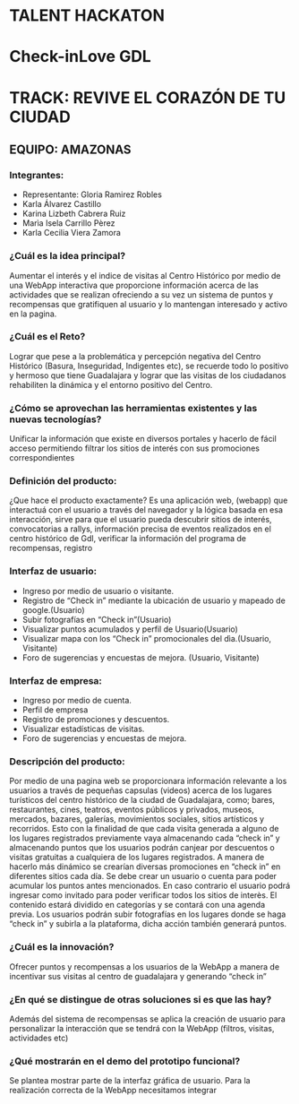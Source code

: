 # TALENT HACKATON

# Check-inLove GDL

# TRACK: REVIVE EL CORAZÓN DE TU CIUDAD

## EQUIPO: AMAZONAS

### Integrantes:
- Representante: Gloria Ramirez Robles
- Karla Álvarez Castillo
- Karina Lizbeth Cabrera Ruiz
- Marìa Isela Carrillo Pèrez
- Karla Cecilia Viera Zamora

### ¿Cuál es la idea principal?
Aumentar el interés y el indice de visitas al Centro Histórico por medio de una WebApp interactiva que proporcione información acerca de las actividades que se realizan ofreciendo a su vez un sistema de puntos y recompensas que gratifiquen al usuario y lo mantengan interesado y activo en la pagina.

### ¿Cuál es el Reto?
Lograr que pese  a la problemática y percepción negativa del Centro Histórico (Basura, Inseguridad, Indigentes etc), se recuerde todo lo positivo y hermoso que tiene Guadalajara y lograr que las visitas de los ciudadanos rehabiliten la dinámica y el entorno positivo del Centro.

### ¿Cómo se aprovechan las herramientas existentes y las nuevas tecnologías?
Unificar la información que existe en diversos portales y hacerlo de fácil acceso permitiendo filtrar los sitios de interés con sus promociones correspondientes

### Definición del producto:
¿Que hace el producto exactamente?
Es una aplicación web, (webapp) que interactuá con el usuario a través del navegador y la lógica basada en esa interacción, sirve para que el usuario pueda descubrir sitios de interés,  convocatorias a rallys, información precisa de eventos realizados en el centro histórico de Gdl, verificar la información del programa de recompensas, registro

### Interfaz de usuario:
* Ingreso por medio de usuario o visitante.
* Registro de “Check in” mediante la ubicación de usuario y mapeado de google.(Usuario)
* Subir fotografías en “Check in”(Usuario)
* Visualizar puntos acumulados y perfil de Usuario(Usuario)
* Visualizar mapa con los “Check in” promocionales del dìa.(Usuario, Visitante)
* Foro de sugerencias y encuestas de mejora. (Usuario, Visitante)

### Interfaz de empresa:
* Ingreso por medio de cuenta.
* Perfil de empresa
* Registro de promociones y descuentos.
* Visualizar estadísticas de visitas.
* Foro de sugerencias y encuestas de mejora.


### Descripción del producto:
Por medio de una pagina web se proporcionara información relevante a los usuarios a través  de pequeñas capsulas (videos) acerca de los lugares turísticos del centro histórico de la ciudad de Guadalajara, como; bares, restaurantes, cines, teatros, eventos públicos y privados, museos, mercados, bazares, galerías, movimientos sociales, sitios artísticos y recorridos.
Esto con la finalidad de que cada visita generada a alguno de los lugares registrados previamente vaya almacenando cada “check in” y almacenando puntos que los usuarios podrán canjear por descuentos o visitas gratuitas a cualquiera de los lugares registrados.
A manera de hacerlo más dinámico se crearían diversas promociones en “check in” en diferentes sitios cada día.
Se debe crear un usuario o cuenta para poder acumular los puntos antes mencionados. En caso contrario el usuario podrá ingresar como invitado para poder verificar todos los sitios de interès.
El contenido estará dividido en categorías y se contará con una agenda previa.
Los usuarios podrán subir fotografías en los lugares donde se haga “check in” y subirla a la plataforma, dicha acción también generará puntos.

### ¿Cuál es la innovación?
Ofrecer puntos y recompensas a los usuarios de la WebApp a manera de incentivar sus visitas al centro de guadalajara y generando “check in”

### ¿En qué se distingue de otras soluciones si es que las hay?
Además del sistema de recompensas se aplica la creación de usuario para personalizar la interacción que se tendrá con la WebApp (filtros, visitas, actividades etc)

### ¿Qué mostrarán en el demo del prototipo funcional?
Se plantea mostrar parte de la interfaz gráfica de usuario. Para la realización correcta de la WebApp necesitamos integrar
